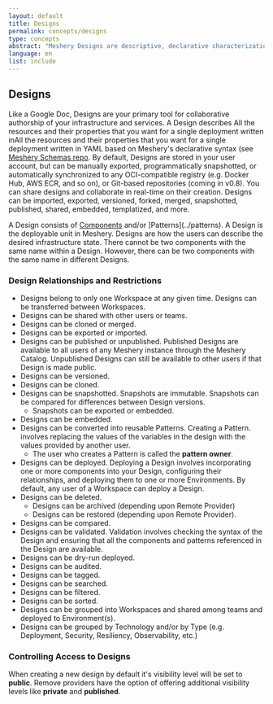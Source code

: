 ```yaml
---
layout: default
title: Designs
permalink: concepts/designs
type: concepts
abstract: "Meshery Designs are descriptive, declarative characterizations of how your Kubernetes infrastructure should be configured."
language: en
list: include
---
```


## Designs

Like a Google Doc, Designs are your primary tool for collaborative authorship of your infrastructure and services. A Design describes All the resources and their properties that you want for a single deployment written inAll the resources and their properties that you want for a single deployment written in YAML based on Meshery's declarative syntax (see [Meshery Schemas repo]((https://github.com/meshery/schemas)). By default, Designs are stored in your user account, but can be manually exported, programmatically snapshotted, or automatically synchronized to any OCI-compatible registry (e.g. Docker Hub, AWS ECR, and so on), or Git-based repositories (coming in v0.8). You can share designs and collaborate in real-time on their creation. Designs can be imported, exported, versioned, forked, merged, snapshotted, published, shared, embedded, templatized, and more.

<!-- ### Using Designs -->

A Design consists of [Components](../components) and/or ]Patterns](../patterns). A Design is the deployable unit in Meshery. Designs are how the users can describe the desired infrastructure state.
There cannot be two components with the same name within a Design. However, there can be two components with the same name in different Designs.

### Design Relationships and Restrictions

- Designs belong to only one Workspace at any given time. Designs can be transferred between Workspaces.
- Designs can be shared with other users or teams.
- Designs can be cloned or merged.
- Designs can be exported or imported.
- Designs can be published or unpublished. Published Designs are available to all users of any Meshery instance through the Meshery Catalog. Unpublished Designs can still be available to other users if that Design is made public.
- Designs can be versioned.
- Designs can be cloned.
- Designs can be snapshotted. Snapshots are immutable. Snapshots can be compared for differences between Design versions.
  - Snapshots can be exported or embedded.
- Designs can be embedded.
- Designs can be converted into reusable Patterns. Creating a Pattern. involves replacing the values of the variables in the design with the values provided by another user.
  - The user who creates a Pattern is called the **pattern owner**.
- Designs can be deployed. Deploying a Design involves incorporating one or more components into your Design, configuring their relationships, and deploying them to one or more Environments. By default, any user of a Workspace can deploy a Design.
- Designs can be deleted.
  - Designs can be archived (depending upon Remote Provider)
  - Designs can be restored (depending upon Remote Provider).
- Designs can be compared.
- Designs can be validated. Validation involves checking the syntax of the Design and ensuring that all the components and patterns referenced in the Design are available.
- Designs can be dry-run deployed.
- Designs can be audited.
- Designs can be tagged.
- Designs can be searched.
- Designs can be filtered.
- Designs can be sorted.
- Designs can be grouped into Workspaces and shared among teams and deployed to Environment(s).
- Designs can be grouped by Technology and/or by Type (e.g. Deployment, Security, Resiliency, Observability, etc.)

### Controlling Access to Designs

When creating a new design by default it's visibility level will be set to **public**. Remove providers have the option of offering additional visibility levels like **private** and **published**.

